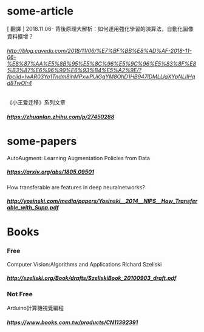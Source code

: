 # some-article
[ 翻譯 ] 2018.11.06- 背後原理大解析：如何運用強化學習的演算法，自動化圖像資料擴增？
###### http://blog.cavedu.com/2018/11/06/%E7%BF%BB%E8%AD%AF-2018-11-06-%E8%87%AA%E5%8B%95%E5%8C%96%E5%9C%96%E5%83%8F%E8%B3%87%E6%96%99%E6%93%B4%E5%A2%9E/?fbclid=IwAR03Yo1Tndm8ihMPxwPUiGgYM8OhD1HB947lDMLLlqXYpNLIIHqd8TwOIr4
《小王爱迁移》系列文章
##### https://zhuanlan.zhihu.com/p/27450288
# some-papers
AutoAugment: Learning Augmentation Policies from Data
##### https://arxiv.org/abs/1805.09501
How transferable are features in deep neuralnetworks?  
##### http://yosinski.com/media/papers/Yosinski__2014__NIPS__How_Transferable_with_Supp.pdf

# Books
### Free 
Computer Vision:Algorithms and Applications      Richard Szeliski
##### http://szeliski.org/Book/drafts/SzeliskiBook_20100903_draft.pdf
### Not Free
Arduino計算機視覺編程
##### https://www.books.com.tw/products/CN11392391
